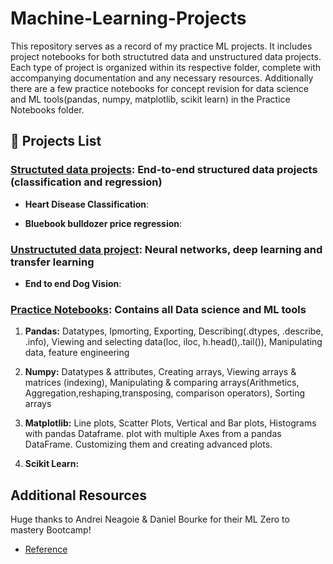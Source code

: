 # Machine-Learning-Projects
This repository serves as a record of my practice ML projects. It includes project notebooks for both structutred data and unstructured data projects. Each type of project is organized within its respective folder, complete with accompanying documentation and any necessary resources. Additionally there are a few practice notebooks for concept revision for data science and ML tools(pandas, numpy, matplotlib, scikit learn) in the Practice Notebooks folder.

## 📄 Projects List

### [Structuted data projects](https://github.com/Rishikesh-Jadhav/Machine-Learning-Practice-Projects/tree/main/Structured%20Data%20Projects): End-to-end structured data projects (classification and regression)
- **Heart Disease Classification**:

 <!-- 1. __Rendering First Mesh:__ Acquired a basic understanding of mesh rendering using PyTorch3D.

  2. __Practicing with Cameras:__ Created 360-degree gifs and set camera viewpoints for rendering.

  3. __Re-creating the Dolly Zoom:__ Successfully implemented the Dolly Zoom effect in PyTorch3D.
     <img src="reviews_and_presentations/outputs/a1_dolly_zoom.png" alt="dolly zoom" width="400"/> -->

- **Bluebook bulldozer price regression**:

<!--  1. __Rendering First Mesh:__ Acquired a basic understanding of mesh rendering using PyTorch3D.

  2. __Practicing with Cameras:__ Created 360-degree gifs and set camera viewpoints for rendering.

  3. __Re-creating the Dolly Zoom:__ Successfully implemented the Dolly Zoom effect in PyTorch3D.
     <img src="reviews_and_presentations/outputs/a1_dolly_zoom.png" alt="dolly zoom" width="400"/> -->
     
  ### [Unstructuted data project](https://github.com/Rishikesh-Jadhav/Machine-Learning-Practice-Projects/tree/main/Unstructured%20Data%20Projects):  Neural networks, deep learning and transfer learning 
 
- **End to end Dog Vision**:

<!--  1. __Rendering First Mesh:__ Acquired a basic understanding of mesh rendering using PyTorch3D.

  2. __Practicing with Cameras:__ Created 360-degree gifs and set camera viewpoints for rendering.

  3. __Re-creating the Dolly Zoom:__ Successfully implemented the Dolly Zoom effect in PyTorch3D.
     <img src="reviews_and_presentations/outputs/a1_dolly_zoom.png" alt="dolly zoom" width="400"/> -->

### [Practice Notebooks](https://github.com/Rishikesh-Jadhav/Machine-Learning-Practice-Projects/tree/main/Practice%20Notebooks):  Contains all Data science and ML tools
 
  1. __Pandas:__ Datatypes, Ipmorting, Exporting, Describing(.dtypes, .describe, .info), Viewing and selecting data(loc, iloc, h.head(),.tail()), Manipulating data, feature engineering
  
  2. __Numpy:__ Datatypes & attributes, Creating arrays, Viewing arrays & matrices (indexing), Manipulating & comparing arrays(Arithmetics, Aggregation,reshaping,transposing, comparison operators), Sorting arrays
  
  3. __Matplotlib:__ Line plots, Scatter Plots, Vertical and Bar plots, Histograms with pandas Dataframe. plot with multiple Axes from a pandas DataFrame. Customizing them and creating advanced plots.
  
  4. __Scikit Learn:__ 

  
## Additional Resources
Huge thanks to Andrei Neagoie & Daniel Bourke for their ML Zero to mastery Bootcamp! 
- [Reference](https://zerotomastery.io/courses/machine-learning-and-data-science-bootcamp/)


